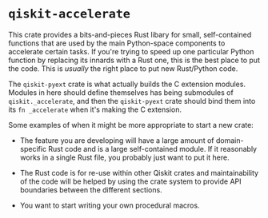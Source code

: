 # `qiskit-accelerate`

This crate provides a bits-and-pieces Rust libary for small, self-contained functions
that are used by the main Python-space components to accelerate certain tasks.  If you're trying to
speed up one particular Python function by replacing its innards with a Rust one, this is the best
place to put the code.  This is _usually_ the right place to put new Rust/Python code.

The `qiskit-pyext` crate is what actually builds the C extension modules.  Modules in here should define
themselves has being submodules of `qiskit._accelerate`, and then the `qiskit-pyext` crate should bind them
into its `fn _accelerate` when it's making the C extension.

Some examples of when it might be more appropriate to start a new crate:

* The feature you are developing will have a large amount of domain-specific Rust code and is a
  large self-contained module.  If it reasonably works in a single Rust file, you probably just want
  to put it here.

* The Rust code is for re-use within other Qiskit crates and maintainability of the code will be
  helped by using the crate system to provide API boundaries between the different sections.

* You want to start writing your own procedural macros.

